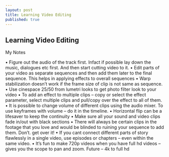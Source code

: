 ```yaml
---
layout: post
title: Learning Video Editing
published: true
---
```

## Learning Video Editing ##
My Notes

•	Figure out the audio of the track first. Infact if possible lay down the music, dialogues etc first. And then start cutting video to it.
•	Edit parts of your video as separate sequences and then add them later to the final sequence. This helps in applying effects to overall sequences
•	Warp stabilization doesn’t work if the frame size of clip is not same as sequence.
•	Use cinespace 25/50 from lumetri looks to get photo filter look to your video
•	To add an effect to multiple clips – copy or select the effect parameter, select multiple clips and pull/copy over the effect to all of them.
•	It is possible to change volume of different clips using the audio mixer. To use keyframes with volume – do it in the timeline.
•	Horizontal flip can be a lifesaver to keep the continuity
•	Make sure all your sound and video clips fade in/out with black sections
•	There will always be certain clips in the footage that you love and would be blinded to ruining your sequence to add them. Don’t. get over it!
•	If you cant connect different parts of story flawlessly in a single video, use episodes or chapters – even within the same video.
•	It’s fun to make 720p videos when you have full hd videos – gives you the scope to pan and zoom. Future – 4k to full hd
